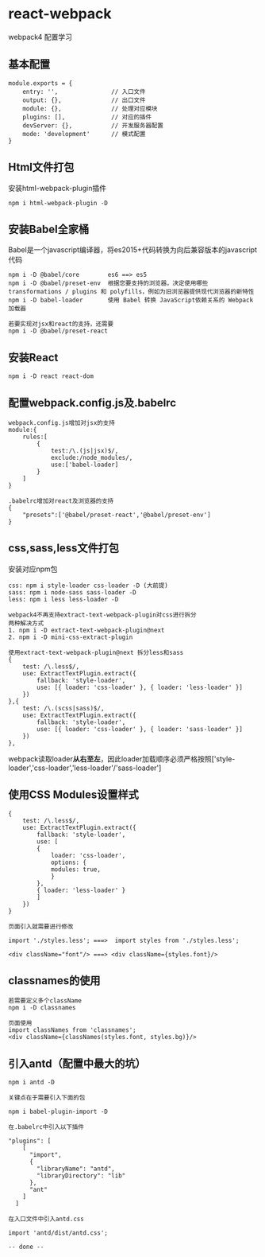 # react-webpack
webpack4 配置学习

## 基本配置
```
module.exports = {
    entry: '',               // 入口文件
    output: {},              // 出口文件
    module: {},              // 处理对应模块
    plugins: [],             // 对应的插件
    devServer: {},           // 开发服务器配置
    mode: 'development'      // 模式配置
}
```

## Html文件打包
安装html-webpack-plugin插件

``` 
npm i html-webpack-plugin -D 
```

## 安装Babel全家桶
Babel是一个javascript编译器，将es2015+代码转换为向后兼容版本的javascript代码

```
npm i -D @babel/core        es6 ==> es5
npm i -D @babel/preset-env  根据您要支持的浏览器，决定使用哪些 transformations / plugins 和 polyfills，例如为旧浏览器提供现代浏览器的新特性
npm i -D babel-loader       使用 Babel 转换 JavaScript依赖关系的 Webpack 加载器

若要实现对jsx和react的支持，还需要
npm i -D @babel/preset-react 
```

## 安装React

```
npm i -D react react-dom
```

## 配置webpack.config.js及.babelrc
```
webpack.config.js增加对jsx的支持
module:{
    rules:[
        {
            test:/\.(js|jsx)$/,
            exclude:/node_modules/,
            use:['babel-loader]
        }
    ]
}
```

```
.babelrc增加对react及浏览器的支持
{
    "presets":['@babel/preset-react','@babel/preset-env']
}
```

## css,sass,less文件打包
安装对应npm包

``` 
css: npm i style-loader css-loader -D (大前提)
sass: npm i node-sass sass-loader -D
less: npm i less less-loader -D

webpack4不再支持extract-text-webpack-plugin对css进行拆分
两种解决方式
1. npm i -D extract-text-webpack-plugin@next
2. npm i -D mini-css-extract-plugin
```

```
使用extract-text-webpack-plugin@next 拆分less和sass
{
    test: /\.less$/,
    use: ExtractTextPlugin.extract({
        fallback: 'style-loader',
        use: [{ loader: 'css-loader' }, { loader: 'less-loader' }]
    })
},{
    test: /\.(scss|sass)$/,
    use: ExtractTextPlugin.extract({
        fallback: 'style-loader',
        use: [{ loader: 'css-loader' }, { loader: 'sass-loader' }]
    })
},
```

webpack读取loader**从右至左**，因此loader加载顺序必须严格按照['style-loader','css-loader','less-loader'/'sass-loader']

## 使用CSS Modules设置样式
```
{
    test: /\.less$/,
    use: ExtractTextPlugin.extract({
        fallback: 'style-loader',
        use: [
        {
            loader: 'css-loader',
            options: {
            modules: true,
            }
        },
        { loader: 'less-loader' }
        ]
    })
}

页面引入就需要进行修改

import './styles.less'; ===>  import styles from './styles.less';

<div className="font"/> ===> <div className={styles.font}/>

```

## classnames的使用
```
若需要定义多个className
npm i -D classnames

页面使用
import classNames from 'classnames';
<div className={classNames(styles.font, styles.bg)}/>

```

## 引入antd（配置中最大的坑）
```
npm i antd -D

关键点在于需要引入下面的包

npm i babel-plugin-import -D

在.babelrc中引入以下插件

"plugins": [
    [
      "import",
      {
        "libraryName": "antd",
        "libraryDirectory": "lib"
      },
      "ant"
    ]
  ]
  
在入口文件中引入antd.css

import 'antd/dist/antd.css';

-- done --
```

